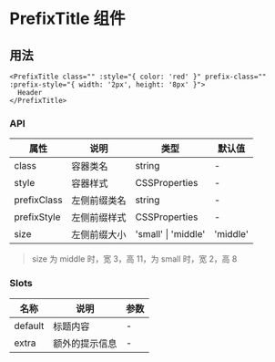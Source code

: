 # PrefixTitle 组件

## 用法

``` vue
<PrefixTitle class="" :style="{ color: 'red' }" prefix-class="" :prefix-style="{ width: '2px', height: '8px' }">
  Header
</PrefixTitle>
```

### API
| 属性       | 说明               | 类型                        | 默认值 |
| ---------- | ------------------ | --------------------------- | ------ |
| class | 容器类名      | string | -      |
| style    | 容器样式 | CSSProperties | -     |
| prefixClass | 左侧前缀类名     | string | -      |
| prefixStyle    | 左侧前缀样式 | CSSProperties | -     |
| size    | 左侧前缀大小 | 'small' &#124; 'middle' | 'middle'   |

> size 为 middle 时，宽 3，高 11，为 small 时，宽 2，高 8


### Slots

| 名称    | 说明                         | 参数            |
| ------- | ---------------------------- | --------------- |
| default | 标题内容 | - |
| extra | 额外的提示信息 | - |